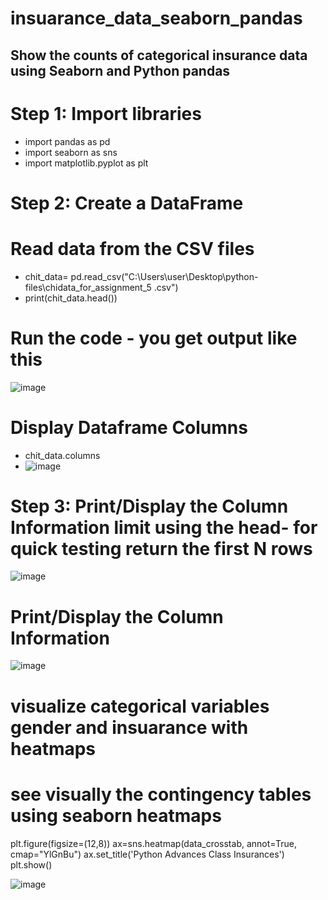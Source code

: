 # insuarance_data_seaborn_pandas
## Show the counts of categorical insurance data using Seaborn and Python pandas
# Step 1: Import libraries
* import pandas as pd
* import seaborn as sns
* import matplotlib.pyplot as plt

# Step 2: Create a DataFrame
# Read data from the CSV files
* chit_data= pd.read_csv("C:\\Users\\user\\Desktop\\python-files\\chidata_for_assignment_5 .csv")
* print(chit_data.head())
# Run the code - you get output like this

![image](https://user-images.githubusercontent.com/17750481/113332178-82a92f00-9329-11eb-8a12-1d9d04cfd218.png)

# Display Dataframe Columns
* chit_data.columns
* ![image](https://user-images.githubusercontent.com/17750481/113332373-c3a14380-9329-11eb-88d4-3007a02bfa5c.png)
# Step 3: Print/Display the Column Information limit using the head- for quick testing return the first N rows
![image](https://user-images.githubusercontent.com/17750481/113332542-f51a0f00-9329-11eb-9562-2ad13dabc621.png)
# Print/Display the Column Information
![image](https://user-images.githubusercontent.com/17750481/113332921-8093a000-932a-11eb-9e74-ddbd93108928.png)
# visualize categorical variables gender and insuarance with heatmaps
# see visually the contingency tables using seaborn heatmaps
plt.figure(figsize=(12,8)) 
ax=sns.heatmap(data_crosstab, annot=True, cmap="YlGnBu")
ax.set_title('Python Advances Class Insurances')
plt.show()

![image](https://user-images.githubusercontent.com/17750481/113336827-9d7ea200-932f-11eb-8ed9-c8f5097bc835.png)


